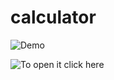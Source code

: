 # calculator 

![Demo ](https://imgur.com/e1uCyqU.jpg)

![To open it click here](https://lively-quokka-35b205.netlify.app/)
